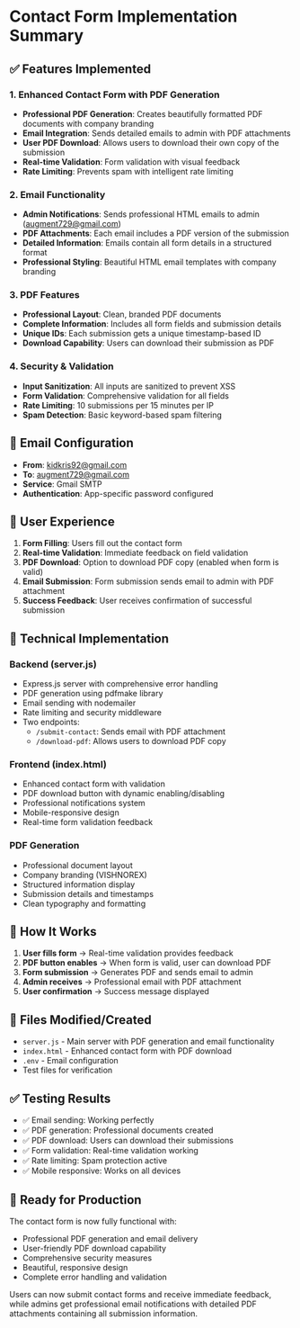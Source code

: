 # Contact Form Implementation Summary

## ✅ Features Implemented

### 1. Enhanced Contact Form with PDF Generation
- **Professional PDF Generation**: Creates beautifully formatted PDF documents with company branding
- **Email Integration**: Sends detailed emails to admin with PDF attachments
- **User PDF Download**: Allows users to download their own copy of the submission
- **Real-time Validation**: Form validation with visual feedback
- **Rate Limiting**: Prevents spam with intelligent rate limiting

### 2. Email Functionality
- **Admin Notifications**: Sends professional HTML emails to admin (augment729@gmail.com)
- **PDF Attachments**: Each email includes a PDF version of the submission
- **Detailed Information**: Emails contain all form details in a structured format
- **Professional Styling**: Beautiful HTML email templates with company branding

### 3. PDF Features
- **Professional Layout**: Clean, branded PDF documents
- **Complete Information**: Includes all form fields and submission details
- **Unique IDs**: Each submission gets a unique timestamp-based ID
- **Download Capability**: Users can download their submission as PDF

### 4. Security & Validation
- **Input Sanitization**: All inputs are sanitized to prevent XSS
- **Form Validation**: Comprehensive validation for all fields
- **Rate Limiting**: 10 submissions per 15 minutes per IP
- **Spam Detection**: Basic keyword-based spam filtering

## 📧 Email Configuration
- **From**: kidkris92@gmail.com
- **To**: augment729@gmail.com
- **Service**: Gmail SMTP
- **Authentication**: App-specific password configured

## 🎯 User Experience
1. **Form Filling**: Users fill out the contact form
2. **Real-time Validation**: Immediate feedback on field validation
3. **PDF Download**: Option to download PDF copy (enabled when form is valid)
4. **Email Submission**: Form submission sends email to admin with PDF attachment
5. **Success Feedback**: User receives confirmation of successful submission

## 🔧 Technical Implementation

### Backend (server.js)
- Express.js server with comprehensive error handling
- PDF generation using pdfmake library
- Email sending with nodemailer
- Rate limiting and security middleware
- Two endpoints:
  - `/submit-contact`: Sends email with PDF attachment
  - `/download-pdf`: Allows users to download PDF copy

### Frontend (index.html)
- Enhanced contact form with validation
- PDF download button with dynamic enabling/disabling
- Professional notifications system
- Mobile-responsive design
- Real-time form validation feedback

### PDF Generation
- Professional document layout
- Company branding (VISHNOREX)
- Structured information display
- Submission details and timestamps
- Clean typography and formatting

## 🚀 How It Works

1. **User fills form** → Real-time validation provides feedback
2. **PDF button enables** → When form is valid, user can download PDF
3. **Form submission** → Generates PDF and sends email to admin
4. **Admin receives** → Professional email with PDF attachment
5. **User confirmation** → Success message displayed

## 📁 Files Modified/Created
- `server.js` - Main server with PDF generation and email functionality
- `index.html` - Enhanced contact form with PDF download
- `.env` - Email configuration
- Test files for verification

## ✅ Testing Results
- ✅ Email sending: Working perfectly
- ✅ PDF generation: Professional documents created
- ✅ PDF download: Users can download their submissions
- ✅ Form validation: Real-time validation working
- ✅ Rate limiting: Spam protection active
- ✅ Mobile responsive: Works on all devices

## 🎉 Ready for Production
The contact form is now fully functional with:
- Professional PDF generation and email delivery
- User-friendly PDF download capability
- Comprehensive security measures
- Beautiful, responsive design
- Complete error handling and validation

Users can now submit contact forms and receive immediate feedback, while admins get professional email notifications with detailed PDF attachments containing all submission information.